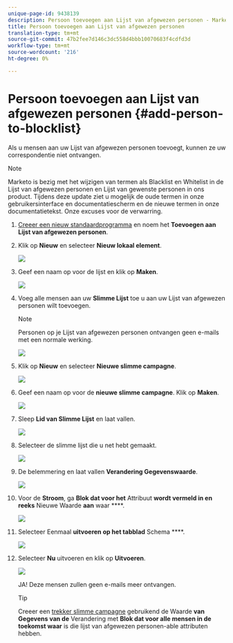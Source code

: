 ```yaml
---
unique-page-id: 9438139
description: Persoon toevoegen aan Lijst van afgewezen personen - Marketo Docs - Productdocumentatie
title: Persoon toevoegen aan Lijst van afgewezen personen
translation-type: tm+mt
source-git-commit: 47b2fee7d146c3dc558d4bbb10070683f4cdfd3d
workflow-type: tm+mt
source-wordcount: '216'
ht-degree: 0%

---
```



# Persoon toevoegen aan Lijst van afgewezen personen {#add-person-to-blocklist}

Als u mensen aan uw Lijst van afgewezen personen toevoegt, kunnen ze uw correspondentie niet ontvangen.

>[!NOTE]
>
>Marketo is bezig met het wijzigen van termen als Blacklist en Whitelist in de Lijst van afgewezen personen en Lijst van gewenste personen in ons product. Tijdens deze update ziet u mogelijk de oude termen in onze gebruikersinterface en documentatiescherm en de nieuwe termen in onze documentatietekst. Onze excuses voor de verwarring.

1. [Creeer een nieuw standaardprogramma](../../../../product-docs/core-marketo-concepts/programs/creating-programs/create-a-program.md) en noem het **Toevoegen aan Lijst van afgewezen personen**.
1. Klik op **Nieuw** en selecteer **Nieuw lokaal element**.

   ![](assets/image2015-8-14-11-3a0-3a46.png)

1. Geef een naam op voor de lijst en klik op **Maken**.

   ![](assets/image2015-8-14-11-3a2-3a26.png)

1. Voeg alle mensen aan uw **Slimme Lijst** toe u aan uw Lijst van afgewezen personen wilt toevoegen.

   >[!NOTE]
   >
   >Personen op je Lijst van afgewezen personen ontvangen geen e-mails met een normale werking.

   ![](assets/three-6.png)

1. Klik op **Nieuw** en selecteer **Nieuwe slimme campagne**.

   ![](assets/image2015-8-14-11-3a12-3a35.png)

1. Geef een naam op voor de **nieuwe slimme campagne**. Klik op **Maken**.

   ![](assets/image2015-8-14-11-3a13-3a36.png)

1. Sleep **Lid van Slimme Lijst** en laat vallen.

   ![](assets/image2015-8-14-11-3a16-3a34.png)

1. Selecteer de slimme lijst die u net hebt gemaakt.

   ![](assets/image2015-8-14-11-3a17-3a5.png)

1. De belemmering en laat vallen **Verandering Gegevenswaarde**.

   ![](assets/image2015-8-14-11-3a18-3a41.png)

1. Voor de **Stroom**, ga **Blok dat voor het** Attribuut **wordt vermeld in en reeks** Nieuwe Waarde **aan** waar ****.

   ![](assets/image2015-8-14-11-3a21-3a1.png)

1. Selecteer Eenmaal **uitvoeren op het tabblad** Schema ****.

   ![](assets/ten.png)

1. Selecteer **Nu** uitvoeren en klik op **Uitvoeren**.

   ![](assets/image2015-8-14-11-3a24-3a50.png)

   JA! Deze mensen zullen geen e-mails meer ontvangen.

   >[!TIP]
   >
   >Creeer een [trekker slimme campagne](../../../../product-docs/core-marketo-concepts/smart-campaigns/creating-a-smart-campaign/create-a-new-smart-campaign.md) gebruikend de Waarde **van Gegevens van de** Verandering met **Blok dat voor alle mensen in de toekomst waar** is die lijst van afgewezen personen-able attributen hebben.

